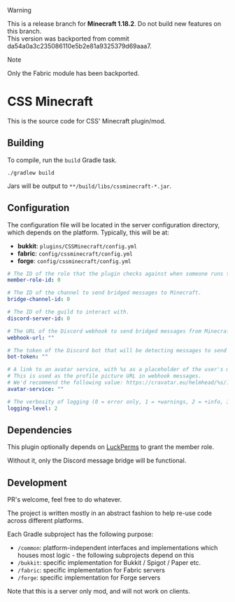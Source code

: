 > [!WARNING]  
> This is a release branch for **Minecraft 1.18.2**. Do not build new features on this branch.  
> This version was backported from commit da54a0a3c235086110e5b2e81a9325379d69aaa7.

> [!NOTE]  
> Only the Fabric module has been backported.

# CSS Minecraft
This is the source code for CSS' Minecraft plugin/mod.

## Building

To compile, run the `build` Gradle task.

```
./gradlew build
```

Jars will be output to `**/build/libs/cssminecraft-*.jar`.

## Configuration

The configuration file will be located in the server configuration directory, which depends on the platform.
Typically, this will be at:

* **bukkit**: `plugins/CSSMinecraft/config.yml`
* **fabric**: `config/cssminecraft/config.yml`
* **forge**: `config/cssminecraft/config.yml`

```yaml
# The ID of the role that the plugin checks against when someone runs the /makegreen command.
member-role-id: 0

# The ID of the channel to send bridged messages to Minecraft.
bridge-channel-id: 0

# The ID of the guild to interact with.
discord-server-id: 0

# The URL of the Discord webhook to send bridged messages from Minecraft.
webhook-url: ""

# The token of the Discord bot that will be detecting messages to send to Minecraft, as well as Member roles.
bot-token: ""

# A link to an avatar service, with %s as a placeholder of the user's minecraft username.
# This is used as the profile picture URL in webhook messages.
# We'd recommend the following value: https://cravatar.eu/helmhead/%s/190.png
avatar-service: ""

# The verbosity of logging (0 = error only, 1 = +warnings, 2 = +info, 3 = +debug)
logging-level: 2
```

## Dependencies

This plugin optionally depends on [LuckPerms](https://luckperms.net/) to grant the member role.

Without it, only the Discord message bridge will be functional.

## Development

PR's welcome, feel free to do whatever.

The project is written mostly in an abstract fashion to help re-use code across
different platforms. 

Each Gradle subproject has the following purpose:
* `/common`: platform-independent interfaces and implementations which houses most logic - the 
following subprojects depend on this
* `/bukkit`: specific implementation for Bukkit / Spigot / Paper etc.
* `/fabric`: specific implementation for Fabric servers
* `/forge`: specific implementation for Forge servers

Note that this is a server only mod, and will not work on clients.
